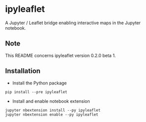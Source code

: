 ipyleaflet
==========

A Jupyter / Leaflet bridge enabling interactive maps in the Jupyter notebook.

Note
----

This README concerns ipyleaflet version 0.2.0 beta 1.

Installation
------------

- Install the Python package

```
pip install --pre ipyleaflet
```

- Install and enable notebook extension

```
jupyter nbextension install --py ipyleaflet
jupyter nbextension enable --py ipyleaflet
```
